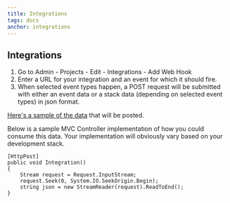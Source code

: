```yaml
---
title: Integrations
tags: docs
anchor: integrations
---
```


## Integrations
1. Go to Admin - Projects - Edit - Integrations - Add Web Hook
1. Enter a URL for your integration and an event for which it should fire.
1. When selected event types happen, a POST request will be submitted with either an event data or a stack data (depending on selected event types) in json format.

[Here's a sample of the data](https://github.com/exceptionless/Exceptionless/tree/master/tests/Exceptionless.Tests/Plugins/WebHookData) that will be posted.

Below is a sample MVC Controller implementation of how you could consume this data. Your implementation will obviously vary based on your development stack.

    [HttpPost]
    public void Integration()
    {
        Stream request = Request.InputStream;
        request.Seek(0, System.IO.SeekOrigin.Begin);
        string json = new StreamReader(request).ReadToEnd(); 
    }
    
